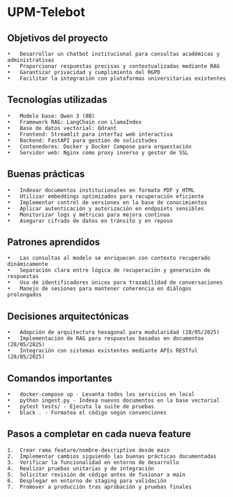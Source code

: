 # UPM-Telebot

## Objetivos del proyecto

	•	Desarrollar un chatbot institucional para consultas académicas y administrativas
	•	Proporcionar respuestas precisas y contextualizadas mediante RAG
	•	Garantizar privacidad y cumplimiento del RGPD
	•	Facilitar la integración con plataformas universitarias existentes

## Tecnologías utilizadas

	•	Modelo base: Qwen 3 (8B)
	•	Framework RAG: LangChain con LlamaIndex
	•	Base de datos vectorial: Qdrant
	•	Frontend: Streamlit para interfaz web interactiva
	•	Backend: FastAPI para gestión de solicitudes
	•	Contenedores: Docker y Docker Compose para orquestación
	•	Servidor web: Nginx como proxy inverso y gestor de SSL

## Buenas prácticas

	•	Indexar documentos institucionales en formato PDF y HTML
	•	Utilizar embeddings optimizados para recuperación eficiente
	•	Implementar control de versiones en la base de conocimientos
	•	Aplicar autenticación y autorización en endpoints sensibles
	•	Monitorizar logs y métricas para mejora continua
	•	Asegurar cifrado de datos en tránsito y en reposo

## Patrones aprendidos

	•	Las consultas al modelo se enriquecen con contexto recuperado dinámicamente
	•	Separación clara entre lógica de recuperación y generación de respuestas
	•	Uso de identificadores únicos para trazabilidad de conversaciones
	•	Manejo de sesiones para mantener coherencia en diálogos prolongados

## Decisiones arquitectónicas

	•	Adopción de arquitectura hexagonal para modularidad (28/05/2025)
	•	Implementación de RAG para respuestas basadas en documentos (28/05/2025)
	•	Integración con sistemas existentes mediante APIs RESTful (28/05/2025)

## Comandos importantes

	•	docker-compose up - Levanta todos los servicios en local
	•	python ingest.py - Indexa nuevos documentos en la base vectorial
	•	pytest tests/ - Ejecuta la suite de pruebas
	•	black . - Formatea el código según convenciones

## Pasos a completar en cada nueva feature

	1.	Crear rama feature/nombre-descriptivo desde main
	2.	Implementar cambios siguiendo las buenas prácticas documentadas
	3.	Verificar la funcionalidad en entorno de desarrollo
	4.	Realizar pruebas unitarias y de integración
	5.	Solicitar revisión de código antes de fusionar a main
	6.	Desplegar en entorno de staging para validación
	7.	Promover a producción tras aprobación y pruebas finales
